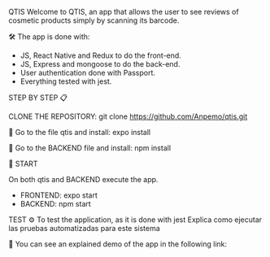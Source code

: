 QTIS
Welcome to QTIS, an app that allows the user to see reviews of cosmetic products simply by scanning its barcode. 


🛠️ The app is done with:

- JS, React Native and Redux to do the front-end. 
- JS, Express and mongoose to do the back-end.
- User authentication done with Passport.
- Everything tested with jest.

STEP BY STEP 📋<br/>

CLONE THE REPOSITORY:
git clone https://github.com/Anpemo/qtis.git

🔧 Go to the file qtis and install:
expo install

🔧 Go to the BACKEND file and install:
npm install

🚀 START

On both qtis and BACKEND execute the app. 
- FRONTEND: expo start
- BACKEND: npm start


TEST ⚙️
To test the application, as it is done with jest
Explica como ejecutar las pruebas automatizadas para este sistema





📌 You can see an explained demo of the app in the following link:





